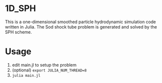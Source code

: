 # 1D_SPH
This is a one-dimensional smoothed particle hydrodynamic simulation code written in Julia.
The Sod shock tube problem is generated and solved by the SPH scheme.

# Usage
1. edit main.jl to setup the problem
2. (optional) `export JULIA_NUM_THREAD=8`
3. `julia main.jl`
